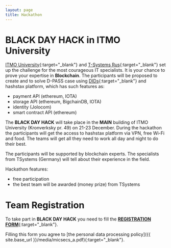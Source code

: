```yaml
---
layout: page
title: Hackathon
---
```

# **BLACK DAY HACK** in **ITMO University**

[ITMO University](http://en.ifmo.ru/en/){:target="_blank"} and [T-Systems Rus](https://www.t-systems.com/ru/ru){:target="_blank"} set up the challenge for the most courageous IT specialists. It is your chance to prove your 
expertise in **Blockchain**. The participants will be proposed to create and to solve D-PASS case using 
[DIDs](https://w3c-ccg.github.io/did-spec/){:target="_blank"} and hashstax platform, which has such features as:

* payment API (ethereum, IOTA)
* storage API (ethereum, BigchainDB, IOTA)
* identity (Jolocom)
* smart contract API (ethereum)

The **BLACK DAY HACK** will take place in the **MAIN** building of ITMO University (Kronverksky pr. 49) on 21-23 December. During the hackathon the participants will get the access to hashstax platform via VPN, free Wi-Fi and food. The teams will get all they need to work all day and night to do their best.

The participants will be supported by blockchain experts. The specialists from TSystems (Germany) 
will tell about their experience in the field.

Hackathon features:

* free participation 
* the best team will be awarded (money prize) from TSystems

# Team Registration

To take part in **BLACK DAY HACK** you need to fill the [**REGISTRATION FORM**](https://goo.gl/forms/McrKLJh5Y7jgioIJ2){:target="_blank"}.

Filling this form you agree to [the personal data processing policy]({{ site.base_url }}/media/micsecs_a.pdf){:target="_blank"}.



